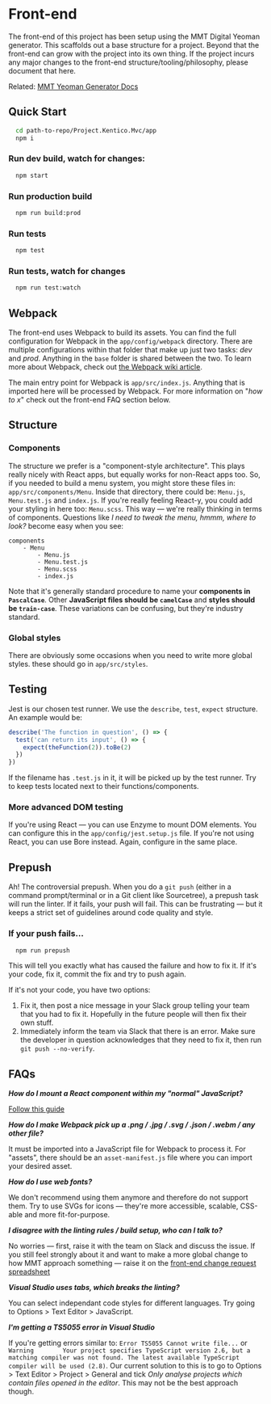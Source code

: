# Front-end

The front-end of this project has been setup using the MMT Digital Yeoman generator. This scaffolds out a base structure for a project. Beyond that the front-end can grow with the project into its own thing. If the project incurs any major changes to the front-end structure/tooling/philosophy, please document that here.

Related: [MMT Yeoman Generator Docs](https://mmtdigital.atlassian.net/wiki/spaces/DEV/pages/312606739/MMT+Digital+Webpack+Boilerplate+Generator+Using+Yeoman)

## Quick Start

```bash
  cd path-to-repo/Project.Kentico.Mvc/app
  npm i
```


### Run dev build, watch for changes:
```bash
  npm start
```

### Run production build
```bash
  npm run build:prod
```

### Run tests
```bash
  npm test
```

### Run tests, watch for changes
```bash
  npm run test:watch
```

## Webpack

The front-end uses Webpack to build its assets. You can find the full configuration for Webpack in the `app/config/webpack` directory. There are multiple configurations within that folder that make up just two tasks: _dev_ and _prod_. Anything in the `base` folder is shared between the two. To learn more about Webpack, check out [the Webpack wiki article](https://mmtdigital.atlassian.net/wiki/spaces/DEV/pages/44630330/Webpack).

The main entry point for Webpack is `app/src/index.js`. Anything that is imported here will be processed by Webpack. For more information on "_how to x_" check out the front-end FAQ section below.

## Structure

### Components

The structure we prefer is a "component-style architecture". This plays really nicely with React apps, but equally works for non-React apps too. So, if you needed to build a menu system, you might store these files in: `app/src/components/Menu`. Inside that directory, there could be: `Menu.js`, `Menu.test.js` and `index.js`. If you're really feeling React-y, you could add your styling in here too: `Menu.scss`. This way — we're really thinking in terms of components. Questions like _I need to tweak the menu, hmmm, where to look?_ become easy when you see:

```
components
    - Menu
        - Menu.js
        - Menu.test.js
        - Menu.scss
        - index.js
```

Note that it's generally standard procedure to name your **components in `PascalCase`**. Other **JavaScript files should be `camelCase`** and **styles should be `train-case`**. These variations can be confusing, but they're industry standard.

### Global styles

There are obviously some occasions when you need to write more global styles. these should go in `app/src/styles`. 

## Testing

Jest is our chosen test runner. We use the `describe`, `test`, `expect` structure. An example would be:

```js
describe('The function in question', () => {
  test('can return its input', () => {
    expect(theFunction(2)).toBe(2)
  })
})
```

If the filename has `.test.js` in it, it will be picked up by the test runner. Try to keep tests located next to their functions/components.

### More advanced DOM testing

If you're using React — you can use Enzyme to mount DOM elements. You can configure this in the `app/config/jest.setup.js` file. If you're not using React, you can use Bore instead. Again, configure in the same place.

## Prepush

Ah! The controversial prepush. When you do a `git push` (either in a command prompt/terminal or in a Git client like Sourcetree), a prepush task will run the linter. If it fails, your push will fail. This can be frustrating — but it keeps a strict set of guidelines around code quality and style.

### If your push fails...

```bash
  npm run prepush
```

This will tell you exactly what has caused the failure and how to fix it. If it's your code, fix it, commit the fix and try to push again.

If it's not your code, you have two options:

1) Fix it, then post a nice message in your Slack group telling your team that you had to fix it. Hopefully in the future people will then fix their own stuff.
2) Immediately inform the team via Slack that there is an error. Make sure the developer in question acknowledges that they need to fix it, then run `git push --no-verify`.

## FAQs

**_How do I mount a React component within my "normal" JavaScript?_**

[Follow this guide](https://mmtdigital.atlassian.net/wiki/spaces/DEV/pages/318898193/React+Inside+Kentico)

**_How do I make Webpack pick up a .png / .jpg / .svg / .json / .webm / any other file?_**

It must be imported into a JavaScript file for Webpack to process it. For "assets", there should be an `asset-manifest.js` file where you can import your desired asset.

**_How do I use web fonts?_**

We don't recommend using them anymore and therefore do not support them. Try to use SVGs for icons — they're more accessible, scalable, CSS-able and more fit-for-purpose.

**_I disagree with the linting rules / build setup, who can I talk to?_**

No worries — first, raise it with the team on Slack and discuss the issue. If you still feel strongly about it and want to make a more global change to how MMT approach something — raise it on the [front-end change request spreadsheet](https://docs.google.com/spreadsheets/d/1na_atqQzJGrtpGLPGmD6__EmmKFri8FZOhKso9bp7gI)

**_Visual Studio uses tabs, which breaks the linting?_**

You can select independant code styles for different languages. Try going to Options > Text Editor > JavaScript.

**_I'm getting a TS5055 error in Visual Studio_**

If you're getting errors similar to: `Error TS5055 Cannot write file...` or `Warning        Your project specifies TypeScript version 2.6, but a matching compiler was not found. The latest available TypeScript compiler will be used (2.8)`. Our current solution to this is to go to Options > Text Editor > Project > General and tick _Only analyse projects which contain files opened in the editor_. This may not be the best approach though.
